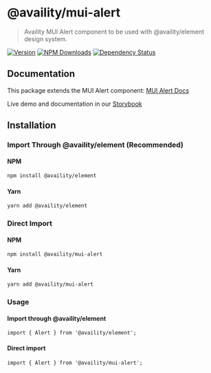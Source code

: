 # @availity/mui-alert

> Availity MUI Alert component to be used with @availity/element design system.

[![Version](https://img.shields.io/npm/v/@availity/mui-alert.svg?style=for-the-badge)](https://www.npmjs.com/package/@availity/mui-alert)
[![NPM Downloads](https://img.shields.io/npm/dt/@availity/mui-alert.svg?style=for-the-badge)](https://www.npmjs.com/package/@availity/mui-alert)
[![Dependency Status](https://img.shields.io/librariesio/release/npm/@availity/mui-alert?style=for-the-badge)](https://github.com/Availity/element/blob/main/packages/alert/package.json)

## Documentation

This package extends the MUI Alert component: [MUI Alert Docs](https://mui.com/components/alert/)

Live demo and documentation in our [Storybook](https://availity.github.io/element/?path=/docs/components-alert-introduction--docs)

## Installation

### Import Through @availity/element (Recommended)

#### NPM

```bash
npm install @availity/element
```

#### Yarn

```bash
yarn add @availity/element
```

### Direct Import

#### NPM

```bash
npm install @availity/mui-alert
```

#### Yarn

```bash
yarn add @availity/mui-alert
```

### Usage

#### Import through @availity/element

```tsx
import { Alert } from '@availity/element';
```

#### Direct import

```tsx
import { Alert } from '@availity/mui-alert';
```
